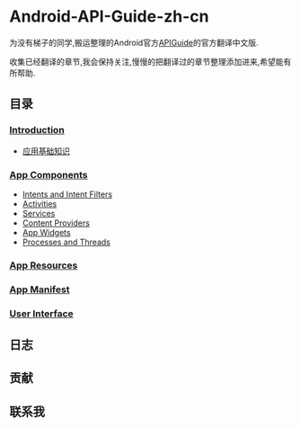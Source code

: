 # Android-API-Guide-zh-cn

为没有梯子的同学,搬运整理的Android官方[APIGuide](http://developer.android.com/intl/zh-cn/guide/)的官方翻译中文版.  

收集已经翻译的章节,我会保持关注,慢慢的把翻译过的章节整理添加进来,希望能有所帮助.  

## 目录


### [Introduction](Introduction)
 - [应用基础知识](Introduction/应用基础知识.md)

### [App Components](AppComponents)
- [Intents and Intent Filters]()
- [Activities]()
- [Services]()
- [Content Providers]()
- [App Widgets]()
- [Processes and Threads]()



###  [App Resources]()

### [App Manifest]()

### [User Interface]()

## 日志


## 贡献

## 联系我


